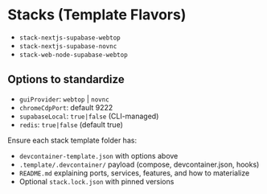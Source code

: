 # Stacks (Template Flavors)

- `stack-nextjs-supabase-webtop`
- `stack-nextjs-supabase-novnc`
- `stack-web-node-supabase-webtop`

## Options to standardize
- `guiProvider`: `webtop` | `novnc`
- `chromeCdpPort`: default 9222
- `supabaseLocal`: `true|false` (CLI-managed)
- `redis`: `true|false` (default true)

Ensure each stack template folder has:

- `devcontainer-template.json` with options above
- `.template/.devcontainer/` payload (compose, devcontainer.json, hooks)
- `README.md` explaining ports, services, features, and how to materialize
- Optional `stack.lock.json` with pinned versions
